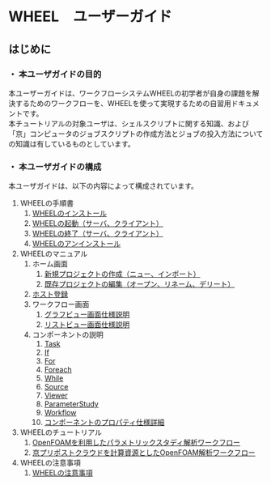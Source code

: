 # WHEEL　ユーザーガイド 

## はじめに
### ・ 本ユーザガイドの目的  
本ユーザーガイドは、ワークフローシステムWHEELの初学者が自身の課題を解決するためのワークフローを、WHEELを使って実現するための自習用ドキュメントです。  
本チュートリアルの対象ユーザは、シェルスクリプトに関する知識、および「京」コンピュータのジョブスクリプトの作成方法とジョブの投入方法についての知識は有しているものとしています。  
### ・ 本ユーザガイドの構成  
本ユーザガイドは、以下の内容によって構成されています。  
1. WHEELの手順書
    1. [WHEELのインストール](WHEEL_introduction/1_install/install.md)
    1. [WHEELの起動（サーバ、クライアント）](WHEEL_introduction/2_start/start.md)
    1. [WHEELの終了（サーバ、クライアント）](WHEEL_introduction/3_finish/finish.md)
    1. [WHEELのアンインストール](WHEEL_introduction/4_uninstall/uninstall.md)
1. WHEELのマニュアル
    1. ホーム画面
        1. [新規プロジェクトの作成（ニュー、インポート）](WHEEL_manual/1_home_screen/create_project.md)
        1. [既存プロジェクトの編集（オープン、リネーム、デリート）](WHEEL_manual/1_home_screen/edit_project.md)
    1. [ホスト登録](WHEEL_manual/2_remotehost_screen/remotehost.md)
    1. ワークフロー画面
        1. [グラフビュー画面仕様説明](WHEEL_manual/3_workflow_screen/1_graphview.md)
        1. [リストビュー画面仕様説明](WHEEL_manual/3_workflow_screen/2_listview.md)
    1. コンポーネントの説明
        1. [Task](WHEEL_manual/4_component/1_Task.md)
        1. [If](WHEEL_manual/4_component/2_If.md)
        1. [For](WHEEL_manual/4_component/3_For.md)
        1. [Foreach](WHEEL_manual/4_component/4_Foreach.md)
        1. [While](WHEEL_manual/4_component/5_While.md)
        1. [Source](WHEEL_manual/4_component/6_Source.md)
        1. [Viewer](WHEEL_manual/4_component/7_Viewer.md)
        1. [ParameterStudy](WHEEL_manual/4_component/8_ParameterStudy.md)
        1. [Workflow](WHEEL_manual/4_component/9_Workflow.md)
        1. [コンポーネントのプロパティ仕様詳細](WHEEL_manual/4_component/10_component_design.md)
1. WHEELのチュートリアル
    1. [OpenFOAMを利用したパラメトリックスタディ解析ワークフロー](WHEEL_tutorial/1_OpenFOAM_PS_sample/OpenFOAM_PS_sample.md)  
    1. [京プリポストクラウドを計算資源としたOpenFOAM解析ワークフロー](WHEEL_tutorial/2_OpenFOAM_PS_sample/OpenFOAM_PS_sample.md)  
1. WHEELの注意事項
    1. [WHEELの注意事項](ATTENTION.md)